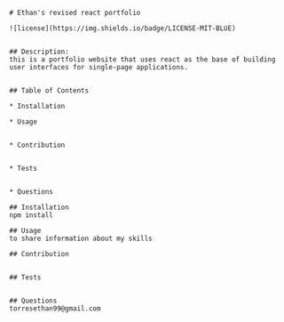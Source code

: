 

    # Ethan's revised react portfolio

    ![license](https://img.shields.io/badge/LICENSE-MIT-BLUE)
    

    ## Description:
    this is a portfolio website that uses react as the base of building user interfaces for single-page applications.


    ## Table of Contents 
  
    * Installation

    * Usage


    * Contribution


    * Tests


    * Questions
    
    ## Installation
    npm install

    ## Usage
    to share information about my skills

    ## Contribution
    

    ## Tests
    

    ## Questions
    torresethan99@gmail.com
    
    
    